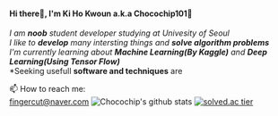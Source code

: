 #### Hi there👋, I'm Ki Ho Kwoun a.k.a Chocochip101:cookie:   

*I am **noob** student developer studying at Univesity of Seoul*   
*I like to **develop** many intersting things and **solve algorithm problems***          
*I'm currently learning about **Machine Learning(By Kaggle)** and **Deep Learning(Using Tensor Flow)***   
*Seeking usefull **software and techniques** are


📫 How to reach me:   
fingercut@naver.com
![Chocochip's github stats](https://github-readme-stats.vercel.app/api?username=Chocochip101&show_icons=true)  [![solved.ac tier](http://mazassumnida.wtf/api/generate_badge?boj=kiho1998)](https://solved.ac/kiho1998)

<!--
**Chocochip101/Chocochip101** is a ✨ _special_ ✨ repository because its `README.md` (this file) appears on your GitHub profile.

Here are some ideas to get you started:

- 🔭 I’m currently working on ...
- 🌱 I’m currently learning ...
- 👯 I’m looking to collaborate on ...
- 🤔 I’m looking for help with ...
- 💬 Ask me about ...
- 📫 How to reach me: ...
- 😄 Pronouns: ...
- ⚡ Fun fact: ...
-->
